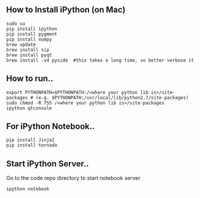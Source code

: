 ## How to Install iPython (on Mac)
```
sudo su
pip install ipython
pip install pygment
pip install numpy
brew update
brew install sip
brew install pyqt
brew install -vd pyside  #this takes a long time, so better verbose it
```

## How to run..
```
export PYTHONPATH=$PYTHONPATH:/<where your python lib is>/site-packages # (e.g. $PYTHONPATH:/usr/local/lib/python2.7/site-packages) 
sudo chmod -R 755 /<where your python lib is>/site-packages
ipython qtconsole
```
## For iPython Notebook..
```
pip install Jinja2
pip install tornado
```
## Start iPython Server..
Go to the code repo directory to start notebook server
```
ipython notebook
```
